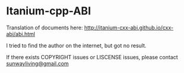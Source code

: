 # Itanium-cpp-ABI
Translation of documents here:  http://itanium-cxx-abi.github.io/cxx-abi/abi.html

I tried to find the author on the internet, but got no result.

If there exists COPYRIGHT issues or LISCENSE issues, please contact sunwayliving@gmail.com
